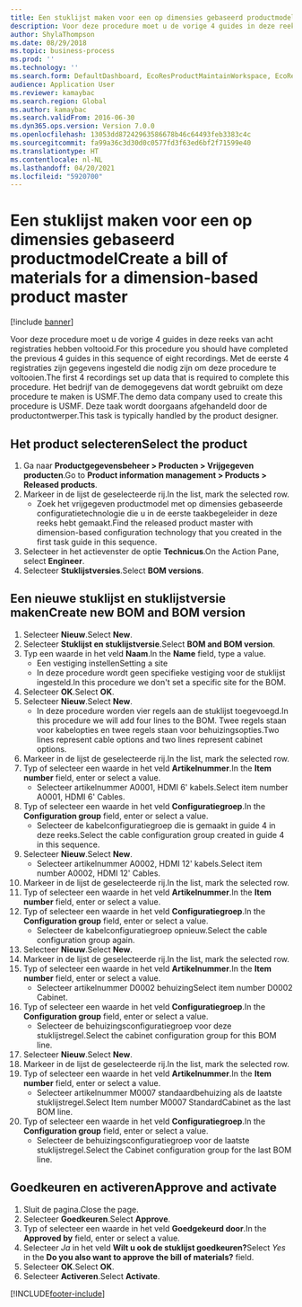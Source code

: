 ```yaml
---
title: Een stuklijst maken voor een op dimensies gebaseerd productmodel
description: Voor deze procedure moet u de vorige 4 guides in deze reeks van acht registraties hebben voltooid.
author: ShylaThompson
ms.date: 08/29/2018
ms.topic: business-process
ms.prod: ''
ms.technology: ''
ms.search.form: DefaultDashboard, EcoResProductMaintainWorkspace, EcoResProductOpenCasesFormPart, EcoResProductDetailsExtended, BOMConsistOf, BOMTable, InventItemIdLookupSimple, HcmWorkerLookUp
audience: Application User
ms.reviewer: kamaybac
ms.search.region: Global
ms.author: kamaybac
ms.search.validFrom: 2016-06-30
ms.dyn365.ops.version: Version 7.0.0
ms.openlocfilehash: 13053dd87242963586678b46c64493feb3383c4c
ms.sourcegitcommit: fa99a36c3d30d0c0577fd3f63ed6bf2f71599e40
ms.translationtype: HT
ms.contentlocale: nl-NL
ms.lasthandoff: 04/20/2021
ms.locfileid: "5920700"
---
```

# <a name="create-a-bill-of-materials-for-a-dimension-based-product-master"></a><span data-ttu-id="df6c7-103">Een stuklijst maken voor een op dimensies gebaseerd productmodel</span><span class="sxs-lookup"><span data-stu-id="df6c7-103">Create a bill of materials for a dimension-based product master</span></span>

[!include [banner](../../includes/banner.md)]

<span data-ttu-id="df6c7-104">Voor deze procedure moet u de vorige 4 guides in deze reeks van acht registraties hebben voltooid.</span><span class="sxs-lookup"><span data-stu-id="df6c7-104">For this procedure you should have completed the previous 4 guides in this sequence of eight recordings.</span></span> <span data-ttu-id="df6c7-105">Met de eerste 4 registraties zijn gegevens ingesteld die nodig zijn om deze procedure te voltooien.</span><span class="sxs-lookup"><span data-stu-id="df6c7-105">The first 4 recordings set up data that is required to complete this procedure.</span></span> <span data-ttu-id="df6c7-106">Het bedrijf van de demogegevens dat wordt gebruikt om deze procedure te maken is USMF.</span><span class="sxs-lookup"><span data-stu-id="df6c7-106">The demo data company used to create this procedure is USMF.</span></span> <span data-ttu-id="df6c7-107">Deze taak wordt doorgaans afgehandeld door de productontwerper.</span><span class="sxs-lookup"><span data-stu-id="df6c7-107">This task is typically handled by the product designer.</span></span>

## <a name="select-the-product"></a><span data-ttu-id="df6c7-108">Het product selecteren</span><span class="sxs-lookup"><span data-stu-id="df6c7-108">Select the product</span></span>

1. <span data-ttu-id="df6c7-109">Ga naar **Productgegevensbeheer \> Producten \> Vrijgegeven producten**.</span><span class="sxs-lookup"><span data-stu-id="df6c7-109">Go to **Product information management \> Products \> Released products**.</span></span>
1. <span data-ttu-id="df6c7-110">Markeer in de lijst de geselecteerde rij.</span><span class="sxs-lookup"><span data-stu-id="df6c7-110">In the list, mark the selected row.</span></span>
    * <span data-ttu-id="df6c7-111">Zoek het vrijgegeven productmodel met op dimensies gebaseerde configuratietechnologie die u in de eerste taakbegeleider in deze reeks hebt gemaakt.</span><span class="sxs-lookup"><span data-stu-id="df6c7-111">Find the released product master with dimension-based configuration technology that you created in the first task guide in this sequence.</span></span>  
1. <span data-ttu-id="df6c7-112">Selecteer in het actievenster de optie **Technicus**.</span><span class="sxs-lookup"><span data-stu-id="df6c7-112">On the Action Pane, select **Engineer**.</span></span>
1. <span data-ttu-id="df6c7-113">Selecteer **Stuklijstversies**.</span><span class="sxs-lookup"><span data-stu-id="df6c7-113">Select **BOM versions**.</span></span>

## <a name="create-new-bom-and-bom-version"></a><span data-ttu-id="df6c7-114">Een nieuwe stuklijst en stuklijstversie maken</span><span class="sxs-lookup"><span data-stu-id="df6c7-114">Create new BOM and BOM version</span></span>

1. <span data-ttu-id="df6c7-115">Selecteer **Nieuw**.</span><span class="sxs-lookup"><span data-stu-id="df6c7-115">Select **New**.</span></span>
1. <span data-ttu-id="df6c7-116">Selecteer **Stuklijst en stuklijstversie**.</span><span class="sxs-lookup"><span data-stu-id="df6c7-116">Select **BOM and BOM version**.</span></span>
1. <span data-ttu-id="df6c7-117">Typ een waarde in het veld **Naam**.</span><span class="sxs-lookup"><span data-stu-id="df6c7-117">In the **Name** field, type a value.</span></span>
    * <span data-ttu-id="df6c7-118">Een vestiging instellen</span><span class="sxs-lookup"><span data-stu-id="df6c7-118">Setting a site</span></span>  
    * <span data-ttu-id="df6c7-119">In deze procedure wordt geen specifieke vestiging voor de stuklijst ingesteld.</span><span class="sxs-lookup"><span data-stu-id="df6c7-119">In this procedure we don't set a specific site for the BOM.</span></span>  
1. <span data-ttu-id="df6c7-120">Selecteer **OK**.</span><span class="sxs-lookup"><span data-stu-id="df6c7-120">Select **OK**.</span></span>
1. <span data-ttu-id="df6c7-121">Selecteer **Nieuw**.</span><span class="sxs-lookup"><span data-stu-id="df6c7-121">Select **New**.</span></span>
    * <span data-ttu-id="df6c7-122">In deze procedure worden vier regels aan de stuklijst toegevoegd.</span><span class="sxs-lookup"><span data-stu-id="df6c7-122">In this procedure we will add four lines to the BOM.</span></span> <span data-ttu-id="df6c7-123">Twee regels staan voor kabelopties en twee regels staan voor behuizingsopties.</span><span class="sxs-lookup"><span data-stu-id="df6c7-123">Two lines represent cable options and two lines represent cabinet options.</span></span>  
1. <span data-ttu-id="df6c7-124">Markeer in de lijst de geselecteerde rij.</span><span class="sxs-lookup"><span data-stu-id="df6c7-124">In the list, mark the selected row.</span></span>
1. <span data-ttu-id="df6c7-125">Typ of selecteer een waarde in het veld **Artikelnummer**.</span><span class="sxs-lookup"><span data-stu-id="df6c7-125">In the **Item number** field, enter or select a value.</span></span>
    * <span data-ttu-id="df6c7-126">Selecteer artikelnummer A0001, HDMI 6' kabels.</span><span class="sxs-lookup"><span data-stu-id="df6c7-126">Select item number A0001, HDMI 6' Cables.</span></span>  
1. <span data-ttu-id="df6c7-127">Typ of selecteer een waarde in het veld **Configuratiegroep**.</span><span class="sxs-lookup"><span data-stu-id="df6c7-127">In the **Configuration group** field, enter or select a value.</span></span>
    * <span data-ttu-id="df6c7-128">Selecteer de kabelconfiguratiegroep die is gemaakt in guide 4 in deze reeks.</span><span class="sxs-lookup"><span data-stu-id="df6c7-128">Select the cable configuration group created in guide 4 in this sequence.</span></span>  
1. <span data-ttu-id="df6c7-129">Selecteer **Nieuw**.</span><span class="sxs-lookup"><span data-stu-id="df6c7-129">Select **New**.</span></span>
    * <span data-ttu-id="df6c7-130">Selecteer artikelnummer A0002, HDMI 12' kabels.</span><span class="sxs-lookup"><span data-stu-id="df6c7-130">Select item number A0002, HDMI 12' Cables.</span></span>  
1. <span data-ttu-id="df6c7-131">Markeer in de lijst de geselecteerde rij.</span><span class="sxs-lookup"><span data-stu-id="df6c7-131">In the list, mark the selected row.</span></span>
1. <span data-ttu-id="df6c7-132">Typ of selecteer een waarde in het veld **Artikelnummer**.</span><span class="sxs-lookup"><span data-stu-id="df6c7-132">In the **Item number** field, enter or select a value.</span></span>
1. <span data-ttu-id="df6c7-133">Typ of selecteer een waarde in het veld **Configuratiegroep**.</span><span class="sxs-lookup"><span data-stu-id="df6c7-133">In the **Configuration group** field, enter or select a value.</span></span>
    * <span data-ttu-id="df6c7-134">Selecteer de kabelconfiguratiegroep opnieuw.</span><span class="sxs-lookup"><span data-stu-id="df6c7-134">Select the cable configuration group again.</span></span>  
1. <span data-ttu-id="df6c7-135">Selecteer **Nieuw**.</span><span class="sxs-lookup"><span data-stu-id="df6c7-135">Select **New**.</span></span>
1. <span data-ttu-id="df6c7-136">Markeer in de lijst de geselecteerde rij.</span><span class="sxs-lookup"><span data-stu-id="df6c7-136">In the list, mark the selected row.</span></span>
1. <span data-ttu-id="df6c7-137">Typ of selecteer een waarde in het veld **Artikelnummer**.</span><span class="sxs-lookup"><span data-stu-id="df6c7-137">In the **Item number** field, enter or select a value.</span></span>
    * <span data-ttu-id="df6c7-138">Selecteer artikelnummer D0002 behuizing</span><span class="sxs-lookup"><span data-stu-id="df6c7-138">Select item number D0002 Cabinet.</span></span>  
1. <span data-ttu-id="df6c7-139">Typ of selecteer een waarde in het veld **Configuratiegroep**.</span><span class="sxs-lookup"><span data-stu-id="df6c7-139">In the **Configuration group** field, enter or select a value.</span></span>
    * <span data-ttu-id="df6c7-140">Selecteer de behuizingsconfiguratiegroep voor deze stuklijstregel.</span><span class="sxs-lookup"><span data-stu-id="df6c7-140">Select the cabinet configuration group for this BOM line.</span></span>  
1. <span data-ttu-id="df6c7-141">Selecteer **Nieuw**.</span><span class="sxs-lookup"><span data-stu-id="df6c7-141">Select **New**.</span></span>
1. <span data-ttu-id="df6c7-142">Markeer in de lijst de geselecteerde rij.</span><span class="sxs-lookup"><span data-stu-id="df6c7-142">In the list, mark the selected row.</span></span>
1. <span data-ttu-id="df6c7-143">Typ of selecteer een waarde in het veld **Artikelnummer**.</span><span class="sxs-lookup"><span data-stu-id="df6c7-143">In the **Item number** field, enter or select a value.</span></span>
    * <span data-ttu-id="df6c7-144">Selecteer artikelnummer M0007 standaardbehuizing als de laatste stuklijstregel.</span><span class="sxs-lookup"><span data-stu-id="df6c7-144">Select Item number M0007 StandardCabinet as the last BOM line.</span></span>  
1. <span data-ttu-id="df6c7-145">Typ of selecteer een waarde in het veld **Configuratiegroep**.</span><span class="sxs-lookup"><span data-stu-id="df6c7-145">In the **Configuration group** field, enter or select a value.</span></span>
    * <span data-ttu-id="df6c7-146">Selecteer de behuizingsconfiguratiegroep voor de laatste stuklijstregel.</span><span class="sxs-lookup"><span data-stu-id="df6c7-146">Select the Cabinet configuration group for the last BOM line.</span></span>  

## <a name="approve-and-activate"></a><span data-ttu-id="df6c7-147">Goedkeuren en activeren</span><span class="sxs-lookup"><span data-stu-id="df6c7-147">Approve and activate</span></span>

1. <span data-ttu-id="df6c7-148">Sluit de pagina.</span><span class="sxs-lookup"><span data-stu-id="df6c7-148">Close the page.</span></span>
1. <span data-ttu-id="df6c7-149">Selecteer **Goedkeuren**.</span><span class="sxs-lookup"><span data-stu-id="df6c7-149">Select **Approve**.</span></span>
1. <span data-ttu-id="df6c7-150">Typ of selecteer een waarde in het veld **Goedgekeurd door**.</span><span class="sxs-lookup"><span data-stu-id="df6c7-150">In the **Approved by** field, enter or select a value.</span></span>
1. <span data-ttu-id="df6c7-151">Selecteer *Ja* in het veld **Wilt u ook de stuklijst goedkeuren?**</span><span class="sxs-lookup"><span data-stu-id="df6c7-151">Select *Yes* in the **Do you also want to approve the bill of materials?** field.</span></span>
1. <span data-ttu-id="df6c7-152">Selecteer **OK**.</span><span class="sxs-lookup"><span data-stu-id="df6c7-152">Select **OK**.</span></span>
1. <span data-ttu-id="df6c7-153">Selecteer **Activeren**.</span><span class="sxs-lookup"><span data-stu-id="df6c7-153">Select **Activate**.</span></span>



[!INCLUDE[footer-include](../../../includes/footer-banner.md)]